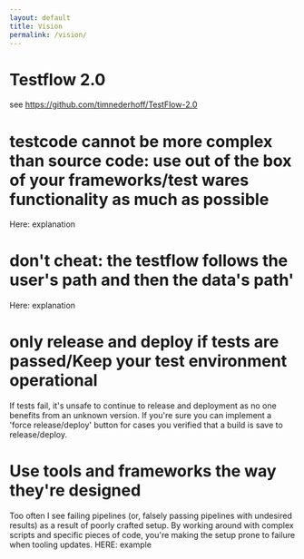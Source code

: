 ```yaml
---
layout: default
title: Vision
permalink: /vision/
---
```


# Testflow 2.0
see https://github.com/timnederhoff/TestFlow-2.0

# testcode cannot be more complex than source code: use out of the box of your frameworks/test wares functionality as much as possible
Here: explanation

# don't cheat: the testflow follows the user's path and then the data's path'

Here: explanation

# only release and deploy if tests are passed/Keep your test environment operational
If tests fail, it's unsafe to continue to release and deployment as no one benefits from an unknown version. If you're sure you can implement a 'force release/deploy' button for cases you verified that a build is save to release/deploy.

# Use tools and frameworks the way they're designed
Too often I see failing pipelines (or, falsely passing pipelines with undesired results) as a result of poorly crafted setup. By working around with complex scripts and specific pieces of code, you're making the setup prone to failure when tooling updates.
HERE: example

